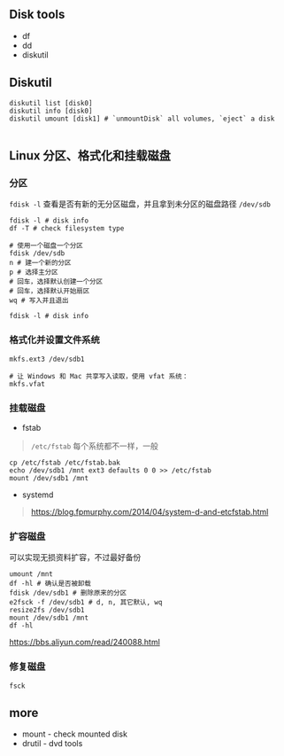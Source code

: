 Disk tools
---

- df
- dd
- diskutil

## Diskutil
```
diskutil list [disk0]
diskutil info [disk0]
diskutil umount [disk1] # `unmountDisk` all volumes, `eject` a disk


```

## Linux 分区、格式化和挂载磁盘

### 分区
`fdisk -l` 查看是否有新的无分区磁盘，并且拿到未分区的磁盘路径 `/dev/sdb`
```
fdisk -l # disk info
df -T # check filesystem type

# 使用一个磁盘一个分区
fdisk /dev/sdb
n # 建一个新的分区
p # 选择主分区
# 回车，选择默认创建一个分区
# 回车，选择默认开始扇区
wq # 写入并且退出

fdisk -l # disk info
```

### 格式化并设置文件系统
```
mkfs.ext3 /dev/sdb1

# 让 Windows 和 Mac 共享写入读取，使用 vfat 系统：
mkfs.vfat
```

### 挂载磁盘
- fstab
> `/etc/fstab` 每个系统都不一样，一般
```
cp /etc/fstab /etc/fstab.bak
echo /dev/sdb1 /mnt ext3 defaults 0 0 >> /etc/fstab
mount /dev/sdb1 /mnt
```

- systemd
> https://blog.fpmurphy.com/2014/04/system-d-and-etcfstab.html

### 扩容磁盘
可以实现无损资料扩容，不过最好备份
```
umount /mnt
df -hl # 确认是否被卸载
fdisk /dev/sdb1 # 删除原来的分区
e2fsck -f /dev/sdb1 # d, n, 其它默认, wq
resize2fs /dev/sdb1
mount /dev/sdb1 /mnt
df -hl
```
https://bbs.aliyun.com/read/240088.html

### 修复磁盘
```
fsck
```



## more
- mount - check mounted disk
- drutil - dvd tools

